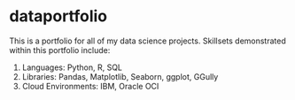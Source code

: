 # dataportfolio
This is a portfolio for all of my data science projects. 
Skillsets demonstrated within this portfolio include: 
1. Languages: Python, R, SQL
2. Libraries: Pandas, Matplotlib, Seaborn, ggplot, GGully
3. Cloud Environments: IBM, Oracle OCI
